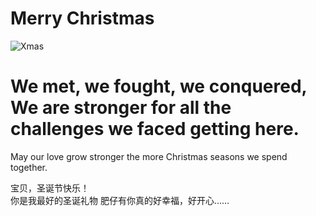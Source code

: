 # Merry Christmas

![Xmas](https://cloud.githubusercontent.com/assets/19491358/21471890/e9e43f10-cafc-11e6-955f-72a47e63d842.jpg)


# We met, we fought, we conquered, We are stronger for all the challenges we faced getting here.
May our love grow stronger the more Christmas seasons we spend together.


宝贝，圣诞节快乐！  
你是我最好的圣诞礼物
肥仔有你真的好幸福，好开心……
